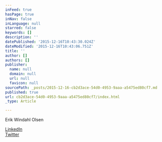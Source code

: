 ```yaml
---
inFeed: true
hasPage: true
inNav: false
inLanguage: null
starred: false
keywords: []
description: ''
datePublished: '2015-12-16T10:43:30.024Z'
dateModified: '2015-12-16T10:43:06.751Z'
title: ''
author: []
authors: []
publisher:
  name: null
  domain: null
  url: null
  favicon: null
sourcePath: _posts/2015-12-16-cb2d3ace-54d0-4953-9aaa-a5475ed80cf7.md
published: true
url: cb2d3ace-54d0-4953-9aaa-a5475ed80cf7/index.html
_type: Article

---
```

Erik Windahl Olsen

[LinkedIn][0]  
[Twitter][1]

[0]: https://no.linkedin.com/in/erwiol
[1]: https://twitter.com/eriknude